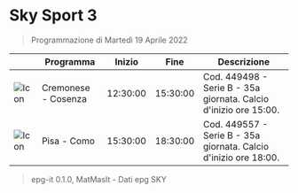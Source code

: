 # Sky Sport 3
> Programmazione di Martedì 19 Aprile 2022

||Programma|Inizio|Fine|Descrizione|
|---|---|---|---|---|
|![Icon](https://guidatv.sky.it/uuid/868e8584-610a-4604-86fd-ee0f98663c06/cover?md5ChecksumParam=ccc5040866f6d4fbd1aa532a754acf28)|Cremonese - Cosenza|12:30:00|15:30:00|Cod. 449498 - Serie B - 35a giornata. Calcio d&#039;inizio ore 15:00.
|![Icon](https://guidatv.sky.it/uuid/e1af574e-6c5a-4bde-ab69-89154d743346/cover?md5ChecksumParam=06cdff2f15d7d21327f3a5ac9bc40b91)|Pisa - Como|15:30:00|18:30:00|Cod. 449557 - Serie B - 35a giornata. Calcio d&#039;inizio ore 18:00.



 > epg-it 0.1.0, MatMasIt - Dati epg SKY